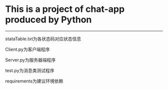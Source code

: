 # This is a project of chat-app produced by Python
----
stataTable.txt为各状态码对应状态信息

Client.py为客户端程序

Server.py为服务器端程序

test.py为消息类测试程序

requirements为建议环境依赖